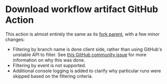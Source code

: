 # Download workflow artifact GitHub Action

This action is almost entirely the same as its [fork parent](https://github.com/dawidd6/action-download-artifact), with a few minor changes:
- Filtering by branch name is done client side, rather than using GitHub's unstable API to filter. See [this GitHub community issue](https://github.community/t/filtering-workflow-runs-does-not-include-runs-created-in-the-last-6-hours/244282) for more information on why this was done.
- Filtering by event is not supported.
- Additional console logging is added to clarify why particular runs were skipped based on the filtering criteria.